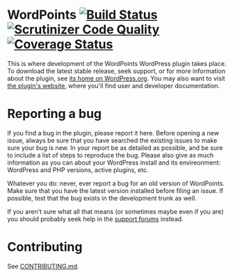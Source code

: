 WordPoints [![Build Status](https://travis-ci.org/WordPoints/wordpoints.png?branch=master)](https://travis-ci.org/WordPoints/wordpoints) [![Scrutinizer Code Quality](https://scrutinizer-ci.com/g/WordPoints/wordpoints/badges/quality-score.png?b=master)](https://scrutinizer-ci.com/g/WordPoints/wordpoints/?branch=master) [![Coverage Status](https://img.shields.io/coveralls/WordPoints/wordpoints.svg)](https://coveralls.io/r/WordPoints/wordpoints?branch=master)
==========

This is where development of the WordPoints WordPress plugin takes place. To
download the latest stable release, seek support, or for more information about the
plugin, see [its home on WordPress.org](http://wordpress.org/plugins/wordpoints/).
You may also want to visit [the plugin's website](http://wordpoints.org/), where
you'll find user and developer documentation.

# Reporting a bug #

If you find a bug in the plugin, please report it here. Before opening a new issue,
always be sure that you have searched the existing issues to make sure your bug is
new. In your report be as detailed as possible, and be sure to include a list of
steps to reproduce the bug. Please also give as much information as you can about
your WordPress install and its envireonment: WordPress and PHP versions, active
plugins, etc.

Whatever you do: never, ever report a bug for an old version of WordPoints. Make sure
that you have the latest version installed before filing an issue. If possible, test
that the bug exists in the development trunk as well.

If you aren't sure what all that means (or sometimes maybe even if you are) you
should probably seek help in the [support forums](http://wordpress.org/support/plugin/wordpoints)
instead.

# Contributing #

See [CONTRIBUTING.md](CONTRIBUTING.md).
